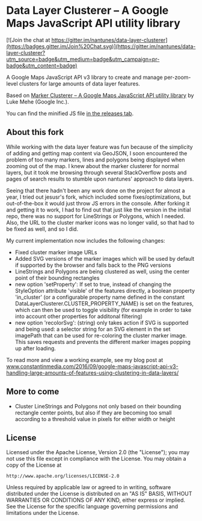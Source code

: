 Data Layer Clusterer – A Google Maps JavaScript API utility library
==============

[![Join the chat at https://gitter.im/nantunes/data-layer-clusterer](https://badges.gitter.im/Join%20Chat.svg)](https://gitter.im/nantunes/data-layer-clusterer?utm_source=badge&utm_medium=badge&utm_campaign=pr-badge&utm_content=badge)

A Google Maps JavaScript API v3 library to create and manage per-zoom-level clusters for large amounts of data layer features.

Based on [Marker Clusterer – A Google Maps JavaScript API utility library](https://github.com/googlemaps/js-marker-clusterer) by Luke Mehe (Google Inc.).

You can find the minified JS file [in the releases tab](https://github.com/Connum/data-layer-clusterer/releases).

## About this fork

While working with the data layer feature was fun because of the simplicity of adding and getting map content via GeoJSON, I soon encountered the problem of too many markers, lines and polygons being displayed when zooming out of the map. I knew about the marker clusterer for normal layers, but it took me browsing through several StackOverflow posts and pages of search results to stumble upon nantunes' approach to data layers.

Seeing that there hadn't been any work done on the project for almost a year, I tried out jesusr's fork, which included some fixes/optimizations, but out-of-the-box it would just throw JS errors in the console. After forking it and getting it to work, I had to find out that just like the version in the initial repo, there was no support for LineStrings or Polygons, which I needed. Also, the URL to the cluster marker icons was no longer valid, so that had to be fixed as well, and so I did.

My current implementation now includes the following changes:
- Fixed cluster marker image URLs
- Added SVG versions of the marker images which will be used by default if supported by the browser and falls back to the PNG versions
- LineStrings and Polygons are being clustered as well, using the center point of their bounding rectangles
- new option 'setProperty': If set to true, instead of changing the StyleOption attribute 'visible' of the features directly, a boolean property 'in_cluster' (or a configurable property name defined in the constant DataLayerClusterer.CLUSTER_PROPERTY_NAME) is set on the features, which can then be used to toggle visibility (for example in order to take into account other properties for additonal filtering)
- new option 'recolorSvg': (string) only takes action if SVG is supported and being used: a selector string for an SVG element in the set imagePath that can be used for re-coloring the cluster marker image. This saves requests and prevents the different marker images popping up after loading.

To read more and view a working example, see my blog post at www.constantinmedia.com/2016/09/google-maps-javascript-api-v3-handling-large-amounts-of-features-using-clustering-in-data-layers/

## More to come
- Cluster LineStrings and Polygons not only based on their bounding rectangle center points, but also if they are becoming too small according to a threshold value in pixels for either width or height

## License

Licensed under the Apache License, Version 2.0 (the "License");
you may not use this file except in compliance with the License.
You may obtain a copy of the License at

    http://www.apache.org/licenses/LICENSE-2.0

Unless required by applicable law or agreed to in writing, software
distributed under the License is distributed on an "AS IS" BASIS,
WITHOUT WARRANTIES OR CONDITIONS OF ANY KIND, either express or implied.
See the License for the specific language governing permissions and
limitations under the License.
